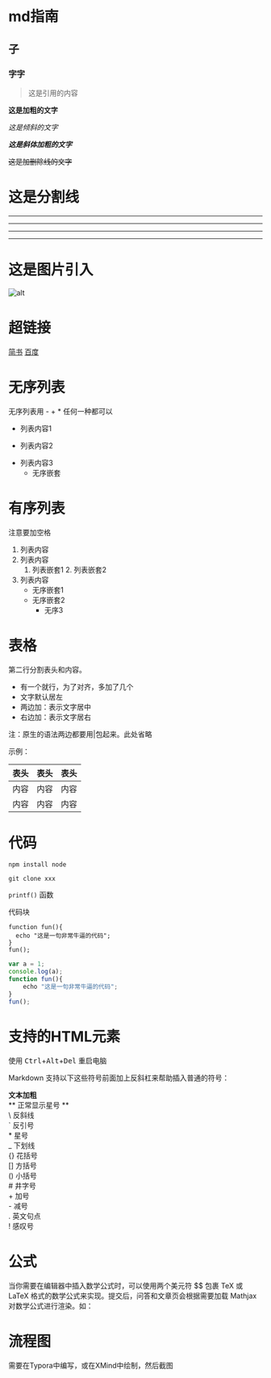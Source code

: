 # md指南
## 子
### 字字

>这是引用的内容

**这是加粗的文字**

*这是倾斜的文字*

***这是斜体加粗的文字***

~~这是加删除线的文字~~


# 这是分割线
---
----
***
*****

# 这是图片引入
![alt](https://ss0.bdstatic.com/70cFvHSh_Q1YnxGkpoWK1HF6hhy/it/u=702257389,1274025419&fm=27&gp=0.jpg "区块链")

# 超链接
[简书](http://jianshu.com)
[百度](http://baidu.com)

# 无序列表
无序列表用 - + * 任何一种都可以
- 列表内容1
+ 列表内容2
* 列表内容3
    - 无序嵌套

# 有序列表
注意要加空格
1. 列表内容
2. 列表内容
    1. 列表嵌套1
		2. 列表嵌套2
3. 列表内容
    - 无序嵌套1
    - 无序嵌套2
        - 无序3

# 表格
第二行分割表头和内容。
- 有一个就行，为了对齐，多加了几个
- 文字默认居左
- 两边加：表示文字居中
- 右边加：表示文字居右

注：原生的语法两边都要用|包起来。此处省略

示例：

表头|表头|表头
---|:--:|---:
内容|内容|内容
内容|内容|内容

# 代码
`npm install node`

`git clone xxx`

`printf()` 函数

代码块

    function fun(){
      echo "这是一句非常牛逼的代码";
    }
    fun();

```javascript
var a = 1;
console.log(a);
function fun(){
	echo "这是一句非常牛逼的代码";
}
fun();
```

# 支持的HTML元素
使用 <kbd>Ctrl</kbd>+<kbd>Alt</kbd>+<kbd>Del</kbd> 重启电脑

Markdown 支持以下这些符号前面加上反斜杠来帮助插入普通的符号：

**文本加粗**  
\*\* 正常显示星号 \*\*	
\\   反斜线  
\`   反引号  
\*   星号  
\_   下划线  
\{}  花括号  
\[]  方括号  
\()  小括号  
\#   井字号  
\+   加号  
\-   减号  
\.   英文句点  
\!   感叹号  

# 公式
当你需要在编辑器中插入数学公式时，可以使用两个美元符 $$ 包裹 TeX 或 LaTeX 格式的数学公式来实现。提交后，问答和文章页会根据需要加载 Mathjax 对数学公式进行渲染。如：


# 流程图
需要在Typora中编写，或在XMind中绘制，然后截图





